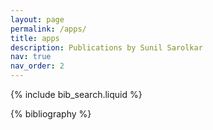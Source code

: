 ```yaml
---
layout: page
permalink: /apps/
title: apps
description: Publications by Sunil Sarolkar
nav: true
nav_order: 2
---
```


<!-- _pages/publications.md -->

<!-- Bibsearch Feature -->

{% include bib_search.liquid %}

<div class="publications">

{% bibliography %}

</div>

